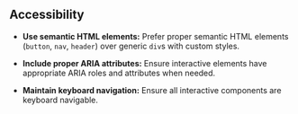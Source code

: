 ## Accessibility

- **Use semantic HTML elements:** Prefer proper semantic HTML elements (`button`, `nav`, `header`) over generic `div`s with custom styles.

- **Include proper ARIA attributes:** Ensure interactive elements have appropriate ARIA roles and attributes when needed.

- **Maintain keyboard navigation:** Ensure all interactive components are keyboard navigable.
